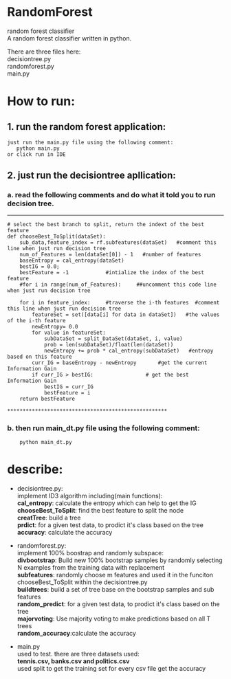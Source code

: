 # RandomForest   

random forest classifier  
A random forest classifier written in python.     

There are three files here:  
decisiontree.py  
randomforest.py  
main.py  

# How to run:    
## 1. run the random forest application:    
	just run the main.py file using the following comment:   
	   python main.py   
	or click run in IDE   

## 2. just run the decisiontree apllication:   
   ### a. read the following comments and do what it told you to run decision tree.   

***************************************************
```
# select the best branch to split, return the indext of the best feature  
def chooseBest_ToSplit(dataSet):  
    sub_data,feature_index = rf.subfeatures(dataSet)   #comment this line when just run decision tree  
    num_of_Features = len(dataSet[0]) - 1   #number of features  
    baseEntropy = cal_entropy(dataSet)  
    bestIG = 0.0;   
    bestFeature = -1            #intialize the index of the best feature  
    #for i in range(num_of_Features):     ##uncomment this code line when just run decision tree 

    for i in feature_index:     #traverse the i-th features  #comment this line when just run decision tree  
        featureSet = set([data[i] for data in dataSet])   #the values of the i-th feature
        newEntropy= 0.0
        for value in featureSet:
            subDataSet = split_DataSet(dataSet, i, value)
            prob = len(subDataSet)/float(len(dataSet))
            newEntropy += prob * cal_entropy(subDataSet)   #entropy based on this feature
        curr_IG = baseEntropy - newEntropy       #get the current Information Gain
        if curr_IG > bestIG:                 # get the best Information Gain
            bestIG = curr_IG
            bestFeature = i
    return bestFeature

****************************************************
```

 ### b. then run main_dt.py file using the following comment:
        python main_dt.py



# describe: 
* decisiontree.py:    
	implement ID3 algorithm including(main functions):  
	**cal_entropy**: calculate the entropy which can help to get the IG  
	**chooseBest_ToSplit**: find the best feature to split the node  
	**creatTree**: build a tree  
	**prdict**: for a given test data, to prodict it's class based on the tree  
	**accuracy**: calculate the accuracy  
 

* randomforest.py:     
	implement 100% boostrap and randomly subspace:  
	**divbootstrap**: Build new 100% bootstrap samples by randomly selecting N examples from the training data with replacement  
	**subfeatures**: randomly choose m features and used it in the funciton chooseBest_ToSplit within the decisiontree.py  
	**buildtrees**: build a set of tree base on the bootstrap samples and sub features  
	**random_predict**: for a given test data, to prodict it's class based on the tree  
	**majorvoting**: Use majority voting to make predictions based on all T trees  
	**random_accuracy**:calculate the accuracy  
 
* main.py  
	used to test. there are three datasets used:   
    **tennis.csv, banks.csv and politics.csv**   
	used split to get the training set for every csv file 
	get the accuracy  
